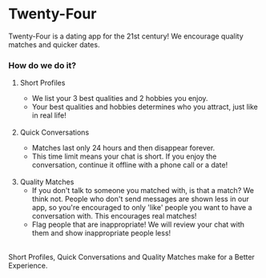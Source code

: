 <h1>Twenty-Four </h1>

Twenty-Four is a dating app for the 21st century! We encourage quality matches and quicker dates.

<h3>How do we do it?</h3>

<ol>
<li>
Short Profiles
</li>
<ul><li>
We list your 3 best qualities and 2 hobbies you enjoy. 
</li>
<li>Your best qualities and hobbies determines who you attract, just like in real life!</li>
</ul>
<br>
<li>Quick Conversations
</li>
<ul><li>
Matches last only 24 hours and then disappear forever.
<li> This time limit means your chat is short. If you enjoy the conversation, continue it offline with a phone call or a date!</li></ul>
<br>
<li> Quality Matches
<ul><li>If you don't talk to someone you matched with, is that a match? We think not. People who don't send messages are shown less in our app, so you're encouraged to only 'like' people you want to have a conversation with. This encourages real matches!</li>
<li>Flag people that are inappropriate! We will review your chat with them and show inappropriate people less!</li>
</ul>
</ol>

<br>Short Profiles, Quick Conversations and Quality Matches make for a  Better Experience.

